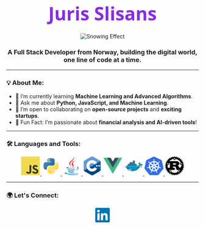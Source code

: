 <h1 align="center">
  <span style="font-family: 'Segoe UI', Tahoma, Geneva, Verdana, sans-serif; color: #8A2BE2; font-size: 48px; font-weight: bold;">
    Juris Slisans
  </span>
</h1>

<p align="center">
  <img src="https://raw.githubusercontent.com/MartinHeinz/MartinHeinz/master/images/snowflakes.gif" alt="Snowing Effect" width="50%" />
</p>

<h3 align="center">A Full Stack Developer from Norway, building the digital world, one line of code at a time.</h3>

---

### 💡 About Me:
- 🌱 I’m currently learning **Machine Learning and Advanced Algorithms**.
- 💬 Ask me about **Python, JavaScript, and Machine Learning**.
- 🤝 I’m open to collaborating on **open-source projects** and **exciting startups**.
- 🎯 Fun Fact: I’m passionate about **financial analysis and AI-driven tools**!

---

### 🛠️ Languages and Tools:
<p align="center"> 
    <a href="https://developer.mozilla.org/en-US/docs/Web/JavaScript" target="_blank"> 
        <img src="https://raw.githubusercontent.com/devicons/devicon/master/icons/javascript/javascript-original.svg" alt="JavaScript" width="50" height="50"/> 
    </a> 
    <a href="https://www.python.org" target="_blank"> 
        <img src="https://raw.githubusercontent.com/devicons/devicon/master/icons/python/python-original.svg" alt="Python" width="50" height="50"/> 
    </a> 
    <a href="https://www.java.com" target="_blank">
        <img src="https://raw.githubusercontent.com/devicons/devicon/master/icons/java/java-original.svg" alt="Java" width="50" height="50"/> 
    </a>
    <a href="https://isocpp.org/" target="_blank">
        <img src="https://raw.githubusercontent.com/devicons/devicon/master/icons/cplusplus/cplusplus-original.svg" alt="C++" width="50" height="50"/> 
    </a>
    <a href="https://vuejs.org/" target="_blank">
        <img src="https://raw.githubusercontent.com/devicons/devicon/master/icons/vuejs/vuejs-original.svg" alt="Vue.js" width="50" height="50"/> 
    </a>
    <a href="https://www.docker.com/" target="_blank">
        <img src="https://raw.githubusercontent.com/devicons/devicon/master/icons/docker/docker-original.svg" alt="Docker" width="50" height="50"/> 
    </a>
    <a href="https://kubernetes.io/" target="_blank">
        <img src="https://raw.githubusercontent.com/devicons/devicon/master/icons/kubernetes/kubernetes-plain.svg" alt="Kubernetes" width="50" height="50"/> 
    </a>
    <a href="https://www.rust-lang.org/" target="_blank">
        <img src="https://raw.githubusercontent.com/devicons/devicon/master/icons/rust/rust-plain.svg" alt="Rust" width="50" height="50"/> 
    </a>
</p>

---

### 🌍 Let's Connect:
<p align="center">
    <a href="https://linkedin.com/in/YOUR-LINKEDIN-USERNAME" target="_blank">
        <img src="https://raw.githubusercontent.com/devicons/devicon/master/icons/linkedin/linkedin-original.svg" alt="LinkedIn" width="40" height="40"/>
    </a>
</p>
